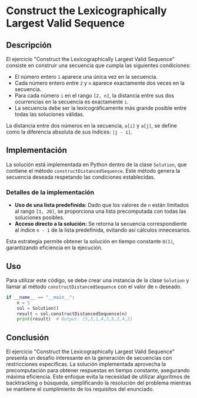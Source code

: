 # Construct the Lexicographically Largest Valid Sequence

## Descripción

El ejercicio "Construct the Lexicographically Largest Valid Sequence" consiste en construir una secuencia que cumpla las siguientes condiciones:

- El número entero `1` aparece una única vez en la secuencia.
- Cada número entero entre `2` y `n` aparece exactamente dos veces en la secuencia.
- Para cada número `i` en el rango `[2, n]`, la distancia entre sus dos ocurrencias en la secuencia es exactamente `i`.
- La secuencia debe ser la lexicográficamente más grande posible entre todas las soluciones válidas.

La distancia entre dos números en la secuencia, `a[i]` y `a[j]`, se define como la diferencia absoluta de sus índices: `|j - i|`.

## Implementación

La solución está implementada en Python dentro de la clase `Solution`, que contiene el método `constructDistancedSequence`. Este método genera la secuencia deseada respetando las condiciones establecidas.

### Detalles de la implementación

- **Uso de una lista predefinida:** Dado que los valores de `n` están limitados al rango `[1, 20]`, se proporciona una lista precomputada con todas las soluciones posibles.
- **Acceso directo a la solución:** Se retorna la secuencia correspondiente al índice `n - 1` de la lista predefinida, evitando así cálculos innecesarios.

Esta estrategia permite obtener la solución en tiempo constante `O(1)`, garantizando eficiencia en la ejecución.

## Uso

Para utilizar este código, se debe crear una instancia de la clase `Solution` y llamar al método `constructDistancedSequence` con el valor de `n` deseado.

```python
if __name__ == "__main__":
    n = 5
    sol = Solution()
    result = sol.constructDistancedSequence(n)
    print(result)  # Output: [5,3,1,4,3,5,2,4,2]
```

## Conclusión

El ejercicio "Construct the Lexicographically Largest Valid Sequence" presenta un desafío interesante en la generación de secuencias con restricciones específicas. La solución implementada aprovecha la precomputación para obtener respuestas en tiempo constante, asegurando máxima eficiencia. Este enfoque evita la necesidad de utilizar algoritmos de backtracking o búsqueda, simplificando la resolución del problema mientras se mantiene el cumplimiento de los requisitos del enunciado.
